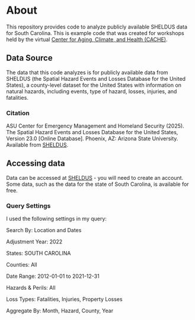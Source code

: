 # About
This repository provides code to analyze publicly available SHELDUS data for South Carolina.  This is example code that was created for workshops held by the virtual [Center for Aging, Climate, and Health (CACHE)](https://agingclimatehealth.org/).

## Data Source
The data that this code analyzes is for publicly available data from SHELDUS (the Spatial Hazard Events and Losses Database for the United States), a county-level dataset for the United States with information on natural hazards, including events, type of hazard, losses, injuries, and fatalities. 

### Citation
ASU Center for Emergency Management and Homeland Security (2025). The Spatial Hazard Events and Losses Database for the United States, Version 23.0 [Online Database]. Phoenix, AZ: Arizona State University. Available from [SHELDUS](https://sheldus.org).

## Accessing data
Data can be accessed at [SHELDUS](https://sheldus.asu.edu/) - you will need to create an account. Some data, such as the data for the state of South Carolina, is available for free. 

### Query Settings
I used the following settings in my query:

Search By:	Location and Dates

Adjustment Year:	2022

States: SOUTH CAROLINA

Counties: All

Date Range:	2012-01-01 to 2021-12-31

Hazards & Perils:	All

Loss Types:	Fatalities, Injuries, Property Losses

Aggregate By:	Month, Hazard, County, Year
